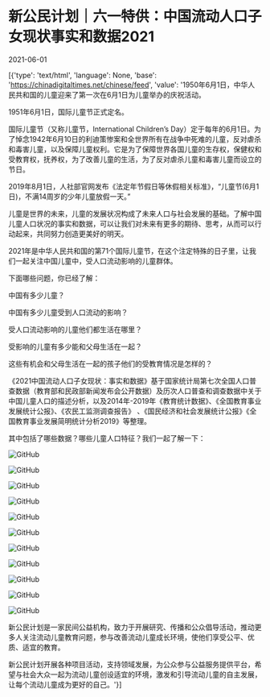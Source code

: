 # 新公民计划｜六一特供：中国流动人口子女现状事实和数据2021

2021-06-01

[{'type': 'text/html', 'language': None, 'base': 'https://chinadigitaltimes.net/chinese/feed', 'value': '1950年6月1日，中华人民共和国的儿童迎来了第一次在6月1日为儿童举办的庆祝活动。

1951年6月1日，国际儿童节正式定名。



国际儿童节（又称儿童节，International Children&#8217;s Day）定于每年的6月1日。为了悼念1942年6月10日的利迪策惨案和全世界所有在战争中死难的儿童，反对虐杀和毒害儿童，以及保障儿童权利。它是为了保障世界各国儿童的生存权，保健权和受教育权，抚养权，为了改善儿童的生活，为了反对虐杀儿童和毒害儿童而设立的节日。



2019年8月1日，人社部官网发布《法定年节假日等休假相关标准》，“儿童节(6月1日)，不满14周岁的少年儿童放假一天。”

儿童是世界的未来，儿童的发展状况构成了未来人口与社会发展的基础。了解中国儿童人口状况的事实和数据，可以让我们对未来有更多的期待、思考，从而可以行动起来，共同努力创造更美好的明天。

2021年是中华人民共和国的第71个国际儿童节，在这个注定特殊的日子里，让我们一起关注中国儿童中，受人口流动影响的儿童群体。

下面哪些问题，你已经了解：





中国有多少儿童？





中国有多少儿童受到人口流动的影响？





受人口流动影响的儿童他们都生活在哪里？





受影响的儿童有多少能和父母生活在一起？





这些有机会和父母生活在一起的孩子他们的受教育情况是怎样的？





《2021中国流动人口子女现状：事实和数据》基于国家统计局第七次全国人口普查数据（教育部和民政部新闻发布会公开数据）及历次人口普查和调查数据中关于中国儿童人口的描述分析，以及2014年-2019年《教育统计数据》、《全国教育事业发展统计公报》、《农民工监测调查报告》 、《国民经济和社会发展统计公报》《全国教育事业发展简明统计分析2019》等整理。

其中包括了哪些数据？哪些儿童人口特征？我们一起了解一下：

![GitHub](https://wallabag.404archive.org/assets/images/f/4/f4b37ea8/e6def762.jpeg)

![GitHub](https://wallabag.404archive.org/assets/images/f/4/f4b37ea8/cb1d3364.jpeg)

![GitHub](https://wallabag.404archive.org/assets/images/f/4/f4b37ea8/b91d0532.jpeg)

![GitHub](https://wallabag.404archive.org/assets/images/f/4/f4b37ea8/098d5eb3.jpeg)

![GitHub](https://wallabag.404archive.org/assets/images/f/4/f4b37ea8/84ffc546.jpeg)

![GitHub](https://wallabag.404archive.org/assets/images/f/4/f4b37ea8/12f4d7cf.jpeg)

![GitHub](https://wallabag.404archive.org/assets/images/f/4/f4b37ea8/4fa7e434.jpeg)

![GitHub](https://wallabag.404archive.org/assets/images/f/4/f4b37ea8/7da7ff04.png)

![GitHub](https://wallabag.404archive.org/assets/images/f/4/f4b37ea8/cce27db3.jpeg)

![GitHub](https://wallabag.404archive.org/assets/images/f/4/f4b37ea8/014a93b0.jpeg)

![GitHub](https://wallabag.404archive.org/assets/images/f/4/f4b37ea8/a4b89f9f.jpeg)

新公民计划是一家民间公益机构，致力于开展研究、传播和公众倡导活动，推动更多人关注流动儿童教育问题，参与改善流动儿童成长环境，使他们享受公平、优质、适宜的教育。

新公民计划开展各种项目活动，支持领域发展，为公众参与公益服务提供平台，希望与社会大众一起为流动儿童创设适宜的环境，激发和引导流动儿童的自主发展，让每个流动儿童成为更好的自己。'}]